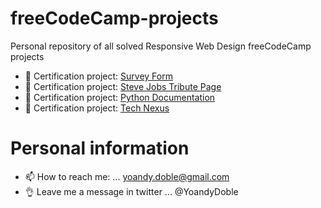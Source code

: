 # freeCodeCamp-projects

Personal repository of all solved Responsive Web Design freeCodeCamp projects
- 👷 Certification project: [Survey Form](https://github.com/DobleDJ/freeCodeCamp-projects/tree/main/Responsive-Web-Design/Level%20I/Certification-project/survey-form)
- 👷 Certification project: [Steve Jobs Tribute Page](https://github.com/DobleDJ/freeCodeCamp-projects/tree/main/Responsive-Web-Design/Level%20II/Certification-project/tribute-page)
- 👷 Certification project: [Python Documentation](https://github.com/DobleDJ/freeCodeCamp-projects/tree/main/Responsive-Web-Design/Level%20III/Python%20Documentation)
- 👷 Certification project: [Tech Nexus](https://github.com/codebydoble/freeCodeCamp-projects/tree/main/Responsive-Web-Design/Level%20IV/TechNexus)

# Personal information
- 📫 How to reach me: ... yoandy.doble@gmail.com
- 👌 Leave me a message in twitter ... @YoandyDoble
